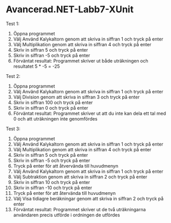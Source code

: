 # Avancerad.NET-Labb7-XUnit
Test 1:
1. Öppna programmet
2. Välj Använd Kalykaltorn genom att skriva in siffran 1 och tryck på enter
3. Välj Multiplikation genom att skriva in siffran 4 och tryck på enter
4. Skriv in siffran 5 och tryck på enter
5. Skriv in siffran -5 och tryck på enter
6. Förväntat resultat: Programmet skriver ut både uträkningen och resultatet 5 * -5 = -25

Test 2:
1. Öppna programmet
2. Välj Använd Kalykaltorn genom att skriva in siffran 1 och tryck på enter
3. Välj Division genom att skriva in siffran 3 och tryck på enter
4. Skriv in siffran 100 och tryck på enter
5. Skriv in siffran 0 och tryck på enter
6. Förväntat resultat: Programmet skriver ut att du inte kan dela ett tal med 0 och att uträkningen inte genomfördes

Test 3:
1. Öppna programmet
2. Välj Använd Kalykaltorn genom att skriva in siffran 1 och tryck på enter
3. Välj Multiplikation genom att skriva in siffran 4 och tryck på enter
4. Skriv in siffran 5 och tryck på enter
5. Skriv in siffran -5 och tryck på enter
6. Tryck på enter för att åtvervända till huvudmenyn
7. Välj Använd Kalykaltorn genom att skriva in siffran 1 och tryck på enter
8. Välj Subtraktion genom att skriva in siffran 2 och tryck på enter
9. Skriv in siffran 10 och tryck på enter
10. Skriv in siffran -10 och tryck på enter
11. Tryck på enter för att återvända till huvudmenyn
12. Välj Visa tidiagre beräkningar genom att skriva in siffran 2 och tryck på enter
13. Förväntat resultat: Programmet skriver ut de två uträkningarna användaren precis utförde i ordningen de utfördes
